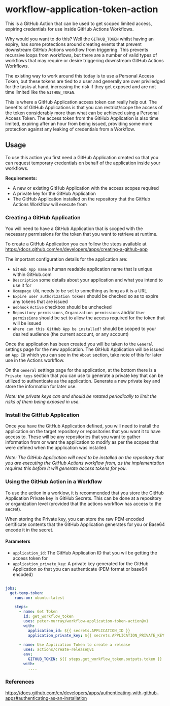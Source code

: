 # workflow-application-token-action

This is a GitHub Action that can be used to get scoped limited access, expiring credentials for use inside GitHub Actions
Workflows.

Why would you want to do this? Well the `GITHUB_TOKEN` whilst having an expiry, has some protections around creating
events that prevent downstream GitHub Actions workflow from triggering. This prevents recursive loops from workflows, but
there are a number of valid types of workflows that may require or desire triggering downstream GitHub Actions Workflows.

The existing way to work around this today is to use a Personal Access Token, but these tokens are tied to a user and 
generally are over priviledged for the tasks at hand, increasing the risk if they get exposed and are not time limited 
like the `GITHUB_TOKEN`.

This is where a GitHub Application access token can really help out. The benefits of GitHub Applications is that you can 
restrict/scope the access of the token considerably more than what can be achieved using a Personal Access Token. The 
access token from the GitHub Application is also time limited, expiring after an hour from being issued, providing some
more protection against any leaking of credentials from a Workflow. 


## Usage
To use this action you first need a GitHub Application created so that you can request temporary credentials on behalf 
of the application inside your workflows.

__Requirements:__
* A new or existing GitHub Application with the access scopes required
* A private key for the GitHub Application
* The GitHub Application installed on the repository that the GitHub Actions Workflow will execute from


### Creating a GitHub Application
You will need to have a GitHub Application that is scoped with the necessary permissions for the token that you want to 
retrieve at runtime.

To create a GitHub Application you can follow the steps available at https://docs.github.com/en/developers/apps/creating-a-github-app

The important configuration details for the application are:
* `GitHub App name` a human readable application name that is unique within GitHub.com
* `Description` some details about your application and what you intend to use it for
* `Homepage URL` needs to be set to something as long as it is a URL
* `Expire user authorization tokens` should be checked so as to expire any tokens that are issued
* `Webhook` `Active` checkbox should be unchecked
* `Repository permissions`, `Organization permissions` and/or `User permissions` should be set to allow the access required for the token that will be issued
* `Where can this GitHub App be installed?` should be scoped to your desired audience (the current account, or any account)

Once the application has been created you will be taken to the `General` settings page for the new application.
The GitHub Application will be issued an `App ID` which you can see in the `About` section, take note of this for later 
use in the Actions workflow.

On the `General` settings page for the application, at the bottom there is a `Private keys` section that you can use to 
generate a private key that can be utilized to authenticate as the application.
Generate a new private key and store the information for later use.

_Note: the private keys can and should be rotated periodically to limit the risks of them being exposed in use._


### Install the GitHub Application
Once you have the GitHub Application defined, you will need to install the application on the target repository or 
repositories that you want it to have access to. These will be any repositories that you want to gather information 
from or want the application to modify as per the scopes that were defined when the application was installed.

_Note: The GitHub Application will need to be installed on the repository that you are executing the GitHub Actions 
workflow from, as the implementation requires this before it will generate access tokens for you_.


### Using the GitHub Action in a Workflow

To use the action in a worklow, it is recommended that you store the GitHub Application Private key in GitHub Secrets. 
This can be done at a repository or organization level (provided that the actions workflow has access to the secret).

When storing the Private key, you can store the raw PEM encoded certificate contents that the GitHub Application 
generates for you or Base64 encode it in the secret. 

#### Parameters

* `application_id`: The GitHub Application ID that you wil be getting the access token for
* `application_private_key`: A private key generated for the GitHub Application so that you can authenticate (PEM format or base64 encoded)

```yaml

jobs:
  get-temp-token:
    runs-on: ubuntu-latest

    steps:
      - name: Get Token
        id: get_workflow_token
        uses: peter-murray/workflow-application-token-action@v1
        with:
          application_id: ${{ secrets.APPLICATION_ID }}
          application_private_key: ${{ secrets.APPLICATION_PRIVATE_KEY }}
        
      - name: Use Application Token to create a release
        uses: actions/create-release@v1
        env:
          GITHUB_TOKEN: ${{ steps.get_workflow_token.outputs.token }}
        with:
          ....
```

### References
https://docs.github.com/en/developers/apps/authenticating-with-github-apps#authenticating-as-an-installation